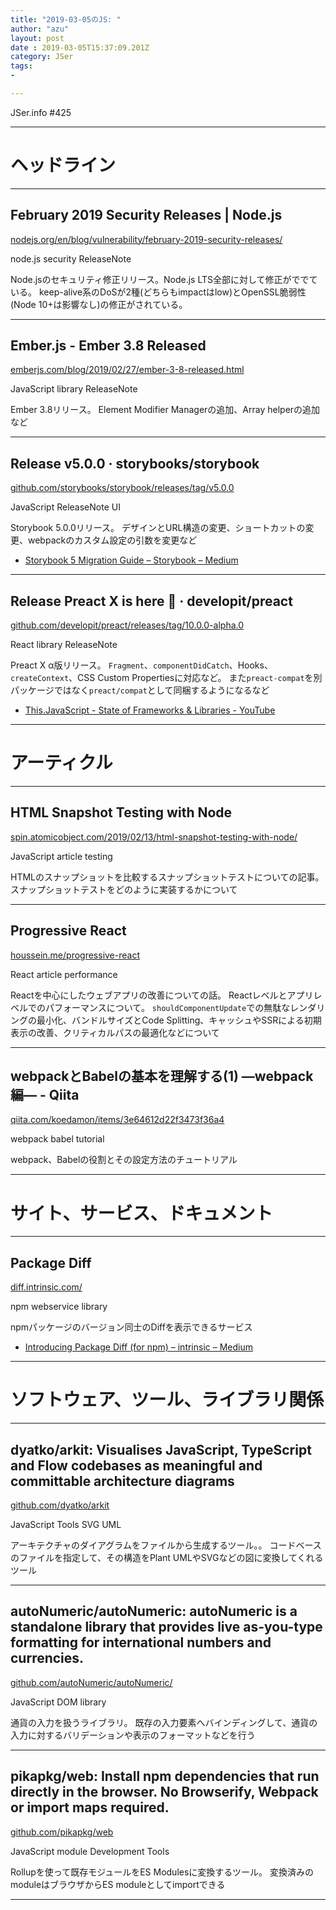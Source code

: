 ```yaml
---
title: "2019-03-05のJS: "
author: "azu"
layout: post
date : 2019-03-05T15:37:09.201Z
category: JSer
tags:
-

---
```


JSer.info #425

----

<h1 class="site-genre">ヘッドライン</h1>

----

## February 2019 Security Releases | Node.js
[nodejs.org/en/blog/vulnerability/february-2019-security-releases/](https://nodejs.org/en/blog/vulnerability/february-2019-security-releases/ "February 2019 Security Releases | Node.js")
<p class="jser-tags jser-tag-icon"><span class="jser-tag">node.js</span> <span class="jser-tag">security</span> <span class="jser-tag">ReleaseNote</span></p>

Node.jsのセキュリティ修正リリース。Node.js LTS全部に対して修正がででている。
keep-alive系のDoSが2種(どちらもimpactはlow)とOpenSSL脆弱性(Node 10+は影響なし)の修正がされている。


----

## Ember.js - Ember 3.8 Released
[emberjs.com/blog/2019/02/27/ember-3-8-released.html](https://emberjs.com/blog/2019/02/27/ember-3-8-released.html "Ember.js - Ember 3.8 Released")
<p class="jser-tags jser-tag-icon"><span class="jser-tag">JavaScript</span> <span class="jser-tag">library</span> <span class="jser-tag">ReleaseNote</span></p>

Ember 3.8リリース。
Element Modifier Managerの追加、Array helperの追加など


----

## Release v5.0.0 · storybooks/storybook
[github.com/storybooks/storybook/releases/tag/v5.0.0](https://github.com/storybooks/storybook/releases/tag/v5.0.0 "Release v5.0.0 · storybooks/storybook")
<p class="jser-tags jser-tag-icon"><span class="jser-tag">JavaScript</span> <span class="jser-tag">ReleaseNote</span> <span class="jser-tag">UI</span></p>

Storybook 5.0.0リリース。
デザインとURL構造の変更、ショートカットの変更、webpackのカスタム設定の引数を変更など

- [Storybook 5 Migration Guide – Storybook – Medium](https://medium.com/storybookjs/storybook-5-migration-guide-d804b38c739d "Storybook 5 Migration Guide – Storybook – Medium")

----

## Release Preact X is here 🎉 · developit/preact
[github.com/developit/preact/releases/tag/10.0.0-alpha.0](https://github.com/developit/preact/releases/tag/10.0.0-alpha.0 "Release Preact X is here 🎉 · developit/preact")
<p class="jser-tags jser-tag-icon"><span class="jser-tag">React</span> <span class="jser-tag">library</span> <span class="jser-tag">ReleaseNote</span></p>

Preact X α版リリース。
`Fragment`、`componentDidCatch`、Hooks、`createContext`、CSS Custom Propertiesに対応など。
また`preact-compat`を別パッケージではなく`preact/compat`として同梱するようになるなど

- [This.JavaScript - State of Frameworks & Libraries - YouTube](https://youtu.be/DFF9eOlTWzY?t=3988 "This.JavaScript - State of Frameworks &amp; Libraries - YouTube")

----
<h1 class="site-genre">アーティクル</h1>

----

## HTML Snapshot Testing with Node
[spin.atomicobject.com/2019/02/13/html-snapshot-testing-with-node/](https://spin.atomicobject.com/2019/02/13/html-snapshot-testing-with-node/ "HTML Snapshot Testing with Node")
<p class="jser-tags jser-tag-icon"><span class="jser-tag">JavaScript</span> <span class="jser-tag">article</span> <span class="jser-tag">testing</span></p>

HTMLのスナップショットを比較するスナップショットテストについての記事。
スナップショットテストをどのように実装するかについて


----

## Progressive React
[houssein.me/progressive-react](https://houssein.me/progressive-react "Progressive React")
<p class="jser-tags jser-tag-icon"><span class="jser-tag">React</span> <span class="jser-tag">article</span> <span class="jser-tag">performance</span></p>

Reactを中心にしたウェブアプリの改善についての話。
Reactレベルとアプリレベルでのパフォーマンスについて。
`shouldComponentUpdate`での無駄なレンダリングの最小化、バンドルサイズとCode Splitting、キャッシュやSSRによる初期表示の改善、クリティカルパスの最適化などについて


----

## webpackとBabelの基本を理解する(1) ―webpack編― - Qiita
[qiita.com/koedamon/items/3e64612d22f3473f36a4](https://qiita.com/koedamon/items/3e64612d22f3473f36a4 "webpackとBabelの基本を理解する(1) ―webpack編― - Qiita")
<p class="jser-tags jser-tag-icon"><span class="jser-tag">webpack</span> <span class="jser-tag">babel</span> <span class="jser-tag">tutorial</span></p>

webpack、Babelの役割とその設定方法のチュートリアル


----
<h1 class="site-genre">サイト、サービス、ドキュメント</h1>

----

## Package Diff
[diff.intrinsic.com/](https://diff.intrinsic.com/ "Package Diff")
<p class="jser-tags jser-tag-icon"><span class="jser-tag">npm</span> <span class="jser-tag">webservice</span> <span class="jser-tag">library</span></p>

npmパッケージのバージョン同士のDiffを表示できるサービス

- [Introducing Package Diff (for npm) – intrinsic – Medium](https://medium.com/intrinsic/introducing-package-diff-for-npm-e6487cc9b434 "Introducing Package Diff (for npm) – intrinsic – Medium")

----
<h1 class="site-genre">ソフトウェア、ツール、ライブラリ関係</h1>

----

## dyatko/arkit: Visualises JavaScript, TypeScript and Flow codebases as meaningful and committable architecture diagrams
[github.com/dyatko/arkit](https://github.com/dyatko/arkit "dyatko/arkit: Visualises JavaScript, TypeScript and Flow codebases as meaningful and committable architecture diagrams")
<p class="jser-tags jser-tag-icon"><span class="jser-tag">JavaScript</span> <span class="jser-tag">Tools</span> <span class="jser-tag">SVG</span> <span class="jser-tag">UML</span></p>

アーキテクチャのダイアグラムをファイルから生成するツール。。
コードベースのファイルを指定して、その構造をPlant UMLやSVGなどの図に変換してくれるツール


----

## autoNumeric/autoNumeric: autoNumeric is a standalone library that provides live as-you-type formatting for international numbers and currencies.
[github.com/autoNumeric/autoNumeric/](https://github.com/autoNumeric/autoNumeric/ "autoNumeric/autoNumeric: autoNumeric is a standalone library that provides live as-you-type formatting for international numbers and currencies.")
<p class="jser-tags jser-tag-icon"><span class="jser-tag">JavaScript</span> <span class="jser-tag">DOM</span> <span class="jser-tag">library</span></p>

通貨の入力を扱うライブラリ。
既存の入力要素へバインディングして、通貨の入力に対するバリデーションや表示のフォーマットなどを行う


----

## pikapkg/web: Install npm dependencies that run directly in the browser. No Browserify, Webpack or import maps required.
[github.com/pikapkg/web](https://github.com/pikapkg/web "pikapkg/web: Install npm dependencies that run directly in the browser. No Browserify, Webpack or import maps required.")
<p class="jser-tags jser-tag-icon"><span class="jser-tag">JavaScript</span> <span class="jser-tag">module</span> <span class="jser-tag">Development</span> <span class="jser-tag">Tools</span></p>

Rollupを使って既存モジュールをES Modulesに変換するツール。
変換済みのmoduleはブラウザからES moduleとしてimportできる


----
